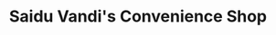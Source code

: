 ---
title: "Saidu Vandi's Convenience Shop"
url: /kailahun/saidu-vandis-convenience-shop/
shop: convenience
---
